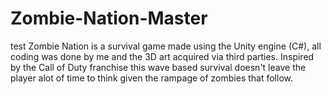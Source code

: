 # Zombie-Nation-Master
test
Zombie Nation is a survival game made using the Unity engine (C#), all coding was done by me and the 3D art acquired via third parties. Inspired by the Call of Duty franchise this wave based survival doesn't leave the player alot of time to think given the rampage of zombies that follow.
